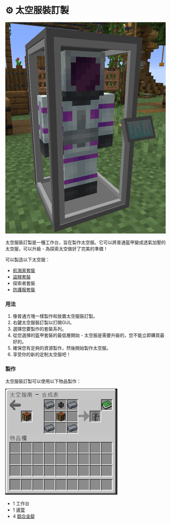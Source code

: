 # ⚙ 太空服裝訂製



![](<../.gitbook/assets/image (35).png>)

太空服裝訂製是一種工作台，旨在製作太空服。它可以將普通盔甲變成透氣加壓的太空服，可以升級 - 為探索太空做好了完美的準備！

可以製造以下太空服：

* [航海家套裝](../item-1/Voyager-Armor.md)
* [盜賊套裝](../item-1/Rogue-Armor.md)
* 探索者套裝
* [防護服套裝](../item-1/Hazmat-Armor.md)

### 用法

1. 像普通方塊一樣製作和放置太空服裝訂製。
2. 右鍵太空服裝訂製以打開GUI。
3. 選擇您要製作的套裝系列。
4. 從您選擇的盔甲套裝的最低層開始 - 太空服是需要升級的，您不能立即購買最好的。
5. 確保您有足夠的資源製作，然後開始製作太空服。
6. 享受你的新的定制太空服吧！

### 製作

太空服裝訂製可以使用以下物品製作：

![](<../.gitbook/assets/image (215) (1) (1) (1) (1).png>)

* 1 工作台
* 1 [導管](Conduit.md)
* 4 [鋁合金錠](aluminium-alloy-ingot.md)
